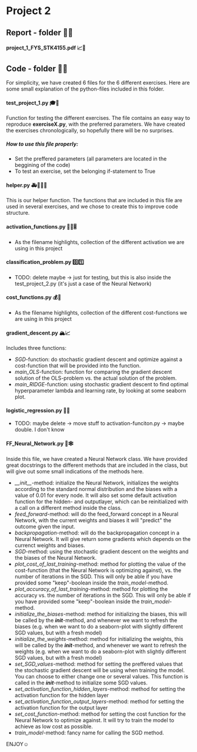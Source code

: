 # Project 2

## Report - folder 📒📖

#### project_1_FYS_STK4155.pdf 📈📝

## Code - folder 🔐💬
For simplicity, we have created 6 files for the 6 different exercises. Here are some small explanation of the python-files included in this folder.

#### test_project_1.py 🎓🧪
Function for testing the different exercises. The file contains an easy way to reproduce **exerciseX.py**, with the preferred parameters. We have created the exercises chronologically, so hopefully there will be no surprises. 

##### *How to use this file properly:*
- Set the preffered parameters (all parameters are located in the beggining of the code)
- To test an exercise, set the belonging if-statement to True

#### helper.py 🚑👮🏼‍♂️
This is our helper function. The functions that are included in this file are used in several exercises, and we chose to create this to improve code structure. 

#### activation_functions.py 🤼‍♂️🎚
- As the filename highlights, collection of the different activation we are using in this project 

#### classification_problem.py 0️⃣1️⃣
- TODO: delete maybe -> just for testing, but this is also inside the test_project_2.py (it's just a case of the Neural Network)

#### cost_functions.py 💰💸
- As the filename highlights, collection of the different cost-functions we are using in this project

#### gradient_descent.py 🏔📈
Includes three functions:
- *SGD*-function: do stochastic gradient descent and optimize against a cost-function that will be provided into the function.
- *main_OLS*-function: function for comparing the gradient descent solution of the OLS-problem vs. the actual solution of the problem.
- *main_RIDGE*-function: using stochastic gradient descent to find optimal hyperparameter lambda and learning rate, by looking at some seaborn plot.

#### logistic_regression.py 🚜🚚
- TODO: maybe delete -> move stuff to activation-funciton.py -> maybe double. I don't know

#### FF_Neural_Network.py 🔗🕸
Inside this file, we have created a Neural Network class. We have provided great docstrings to the different methods that are included in the class, but will give out some small indications of the methods here.

- *\_\_init__*-method: initialize the Neural Network, initializes the weights according to the standard normal distribution and the biases with a value of 0.01 for every node. It will also set some default activation function for the hidden- and outputlayer, which can be reinitialized with a call on a different method inside the class. 
- *feed_forward*-method: will do the feed_forward concept in a Neural Network, with the current weights and biases it will "predict" the outcome given the input.
- *backpropagation*-method: will do the backpropagation concept in a Neural Network. It will give return some gradients which depends on the currenct weights and biases. 
- *SGD*-method: using the stochastic gradient descent on the weights and the biases of the Neural Network. 
- *plot_cost_of_last_training*-method: method for plotting the value of the cost-function (that the Neural Network is optimizing against), vs. the number of iterations in the SGD. This will only be able if you have provided some "keep"-boolean inside the *train_model*-method.
- *plot_accuracy_of_last_training*-method: method for plotting the accuracy vs. the number of iterations in the SGD. This will only be able if you have provided some "keep"-boolean inside the *train_model*-method.
- *initialize_the_biases*-method: method for initializing the biases, this will be called by the *__init__*-method, and whenever we want to refresh the biases (e.g. when we want to do a seaborn-plot with slightly different SGD values, but with a fresh model)
- *initialize_the_weights*-method: method for initializing the weights, this will be called by the *__init__*-method, and whenever we want to refresh the weights (e.g. when we want to do a seaborn-plot with slightly different SGD values, but with a fresh model)
- *set_SGD_values*-method: method for setting the preffered values that the stochastic gradient descent will be using when training the model. You can choose to either change one or several values. This function is called in the *__init__*-method to initialize some SGD values.
- *set_activation_function_hidden_layers*-method: method for setting the activation function for the hidden layer
- *set_activation_function_output_layers*-method: method for setting the activation function for the output layer
- *set_cost_function*-method: method for setting the cost function for the Neural Network to optimize against. It will try to train the model to achieve as low cost as possible.
- *train_model*-method: fancy name for calling the SGD method. 








ENJOY☺️




